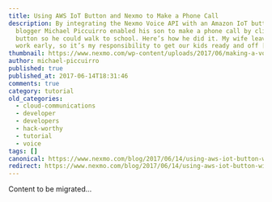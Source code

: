 ```yaml
---
title: Using AWS IoT Button and Nexmo to Make a Phone Call
description: By integrating the Nexmo Voice API with an Amazon IoT button, guest
  blogger Michael Piccuirro enabled his son to make a phone call by clicking a
  button so he could walk to school. Here’s how he did it. My wife leaves for
  work early, so it’s my responsibility to get our kids ready and off […]
thumbnail: https://www.nexmo.com/wp-content/uploads/2017/06/making-a-voice-call-iot-button-nexmo.jpg
author: michael-piccuirro
published: true
published_at: 2017-06-14T18:31:46
comments: true
category: tutorial
old_categories:
  - cloud-communications
  - developer
  - developers
  - hack-worthy
  - tutorial
  - voice
tags: []
canonical: https://www.nexmo.com/blog/2017/06/14/using-aws-iot-button-with-nexmo-phone-call-dr
redirect: https://www.nexmo.com/blog/2017/06/14/using-aws-iot-button-with-nexmo-phone-call-dr
---
```

Content to be migrated...